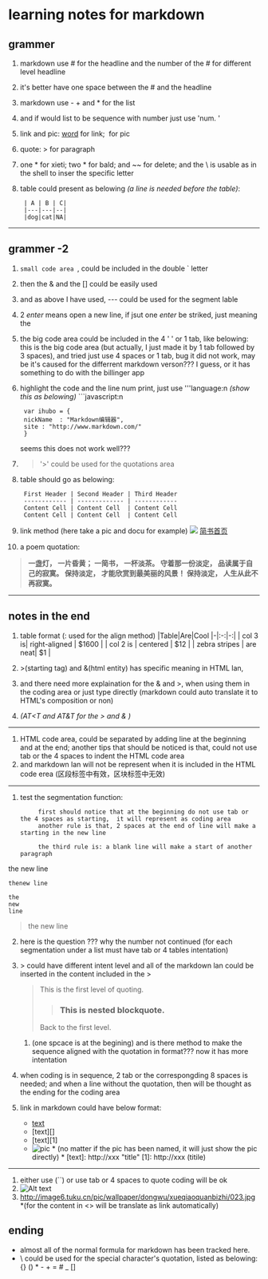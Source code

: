 learning notes for markdown
===

## grammer

1. markdown use # for the headline and the number of the # for different level headline
2. it's better have one space between the # and the headline
3. markdown use - + and * for the list
4. and if would list to be sequence with number just use 'num. '
5. link and pic: [word](link) for link; ![]() for pic
6. quote: > for paragraph
7. one * for xieti; two * for bald; and ~~ for delete; and the \ is usable as in the shell to        inser the specific letter
8. table could present as belowing *(a line is needed before the table)*:

        | A | B | C|
        |---|---|--|
        |dog|cat|NA|

---

## grammer -2
1. ``small code area ``, could be included in the double ` letter
2. then the & and the [] could be easily used
3. and as above I have used, --- could be used for the segment lable
4. 2 *enter* means open a new line, if jsut one *enter* be striked, just meaning the <br/>
5. the big code area could be included in the 4 ' ' or 1 tab, like belowing:
       this is the big code area (but actually, I just made it by 1 tab followed by 3 spaces), and tried just use 4 spaces or 1 tab, bug it did not work, may be it's caused for the differrent markdown verson??? I guess, or it has something to do with the billinger app
6. highlight the code and the line num print, just use '''language:n *(show this as belowing)*
        ```javascript:n

        var ihubo = {
        nickName  : "Markdown编辑器",
        site : "http://www.markdown.com/"
        }
    seems this does not work well???
7. > '>' could be used for the quotations area
8. table should go as belowing:

        First Header | Second Header | Third Header
        ------------ | ------------- | ------------
        Content Cell | Content Cell  | Content Cell
        Content Cell | Content Cell  | Content Cell
9. link method (here take a pic and docu for example)
![](http://image6.tuku.cn/pic/wallpaper/dongwu/xueqiaoquanbizhi/023.jpg)
[简书首页](http://jianshu.io)
10. a poem quotation:
> **一盏灯， 一片昏黄； 一简书， 一杯淡茶。 守着那一份淡定， 品读属于自己的寂寞。 保持淡定， 才能欣赏到最美丽的风景！ 保持淡定， 人生从此不再寂寞。**

---


## notes in the end

1. table format (: used for the align method) 
        |Table|Are|Cool
        |-|:-:|-:|
        | col 3 is| right-aligned | $1600    |
        | col 2 is | centered      |   $12    |
        | zebra stripes | are neat|    $1    |

1. \>(starting tag) and &(html entity) has specific meaning in HTML lan,
2. and there need more explaination for the & and >, when using them in the coding area or just type directly (markdown could auto translate it to HTML's composition or non)
3. *(AT&lt;T and AT&amp;T for the > and & )*

---

1. HTML code area, could be separated by adding line at the beginning and at the end; another tips that should be noticed is that, could not use tab or the 4 spaces to indent the HTML code area
2. and markdown lan will not be represent when it is included in the HTML code erea (区段标签中有效，区块标签中无效)

---

1. test the segmentation function: 
 
            first should notice that at the beginning do not use tab or the 4 spaces as starting,  it will represent as coding area  
            another rule is that, 2 spaces at the end of line will make a starting in the new line
            
            the third rule is: a blank line will make a start of another paragraph

the
new 
line

    thenew line  
  
    the
    new 
    line
  
>    the
    new 
    line

2. here is the question ??? why the number not continued (for each segmentation under a list must have tab or 4 tables intentation)

3. \> could have different intent level and all of the markdown lan could be inserted in the content included in the >
    > This is the first level of quoting.
    >> ### This is nested blockquote.
    >
    > Back to the first level.

    1. (one spcace is at the begining) and is there method to make the sequence aligned with the quotation in format??? now it has more intentation
    
4. when coding is in sequence, 2 tab or the correspongding 8 spaces is needed; and when a line without the quotation, then will be thought as the ending for the coding area
5. link in markdown could have below format:
    * [text](http://xxx "title")
    * [text][]
    * [text][1]
    * ![pic](http://xxx "title")  * (no matter if the pic has been named, it will just show the pic directly) * 
[text]: http://xxx "title"
[1]: http://xxx (titile)

---

1. either use (``) or use tab or 4 spaces to quote coding will be ok
2. ![Alt text](/path/to/img.jpg)
3. <http://image6.tuku.cn/pic/wallpaper/dongwu/xueqiaoquanbizhi/023.jpg> *(for the content in <> will be translate as link automatically)


## ending
- almost all of the normal formula for markdown has been tracked here.
- \ could be used for the special character's quotation, listed as belowing: 
{} () * - + = # _ []


